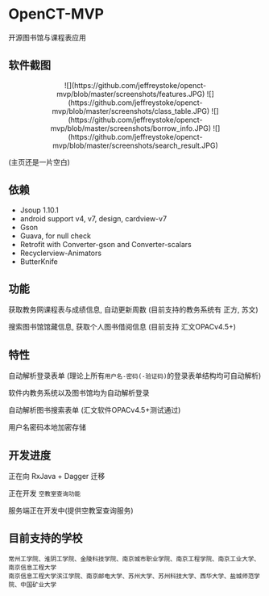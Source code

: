 # OpenCT-MVP


开源图书馆与课程表应用


## 软件截图

<div align=center>
![](https://github.com/jeffreystoke/openct-mvp/blob/master/screenshots/features.JPG)
![](https://github.com/jeffreystoke/openct-mvp/blob/master/screenshots/class_table.JPG)
![](https://github.com/jeffreystoke/openct-mvp/blob/master/screenshots/borrow_info.JPG)
![](https://github.com/jeffreystoke/openct-mvp/blob/master/screenshots/search_result.JPG)
</div>



(主页还是一片空白)


## 依赖


- Jsoup 1.10.1
- android support v4, v7, design, cardview-v7
- Gson
- Guava, for null check
- Retrofit with Converter-gson and Converter-scalars
- Recyclerview-Animators
- ButterKnife


## 功能


获取教务网课程表与成绩信息, 自动更新周数 (目前支持的教务系统有 正方, 苏文)


搜索图书馆馆藏信息, 获取个人图书借阅信息 (目前支持 汇文OPACv4.5+)


## 特性


自动解析登录表单 (理论上所有`用户名-密码(-验证码)`的登录表单结构均可自动解析)


软件内教务系统以及图书馆均为自动解析登录


自动解析图书搜索表单 (汇文软件OPACv4.5+测试通过)


用户名密码本地加密存储


## 开发进度


正在向 RxJava + Dagger 迁移


正在开发 `空教室查询功能`


服务端正在开发中(提供空教室查询服务)


## 目前支持的学校

    常州工学院、淮阴工学院、金陵科技学院、南京城市职业学院、南京工程学院、南京工业大学、南京信息工程大学
    南京信息工程大学滨江学院、南京邮电大学、苏州大学、苏州科技大学、西华大学、盐城师范学院、中国矿业大学
